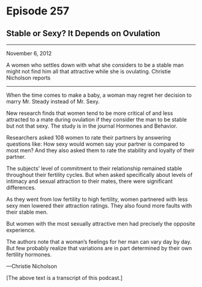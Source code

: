# Episode 257

## Stable or Sexy? It Depends on Ovulation

---

November 6, 2012

A women who settles down with what she considers to be a stable man might not find him all that attractive while she is ovulating. Christie Nicholson reports

---

When the time comes to make a baby, a woman may regret her decision to marry Mr. Steady instead of Mr. Sexy.

New research finds that women tend to be more critical of and less attracted to a mate during ovulation if they consider the man to be stable but not that sexy. The study is in the journal Hormones and Behavior.

Researchers asked 108 women to rate their partners by answering questions like: How sexy would women say your partner is compared to most men? And they also asked them to rate the stability and loyalty of their partner.

The subjects’ level of commitment to their relationship remained stable throughout their fertility cycles. But when asked specifically about levels of intimacy and sexual attraction to their mates, there were significant differences.

As they went from low fertility to high fertility, women partnered with less sexy men lowered their attraction ratings. They also found more faults with their stable men.

But women with the most sexually attractive men had precisely the opposite experience.

The authors note that a woman’s feelings for her man can vary day by day. But few probably realize that variations are in part determined by their own fertility hormones.

—Christie Nicholson

[The above text is a transcript of this podcast.]

